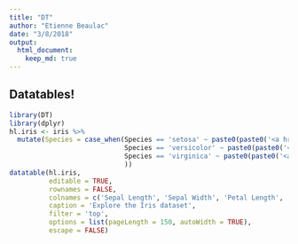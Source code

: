 ```yaml
---
title: "DT"
author: "Etienne Beaulac"
date: "3/8/2018"
output: 
  html_document:
    keep_md: true
---
```

## Datatables!

```r
library(DT)
library(dplyr)
hl.iris <- iris %>%
  mutate(Species = case_when(Species == 'setosa' ~ paste0(paste0('<a href="http://www.twofrog.com/images/iris38a.jpg">', Species), '</a>'),
                             Species == 'versicolor' ~ paste0(paste0('<a href="https://gardengoodsdirect.com/wp-content/uploads/2017/03/Iris_versicolor_3-600x600.jpg">', Species), '</a>'),
                             Species == 'virginica' ~ paste0(paste0('<a href="https://www.gardensoyvey.com/uploads/9/6/0/9/96093654/s922031473971641085_p1099_i1_w1152.jpeg">', Species), '</a>')
                             ))
datatable(hl.iris,
          editable = TRUE,
          rownames = FALSE,
          colnames = c('Sepal Length', 'Sepal Width', 'Petal Length', 'Petal Width', 'Species'),
          caption = 'Explore the Iris dataset',
          filter = 'top',
          options = list(pageLength = 150, autoWidth = TRUE),
          escape = FALSE)
```

<!--html_preserve--><div id="htmlwidget-393cd5a28437a52e98dd" style="width:100%;height:auto;" class="datatables html-widget"></div>
<script type="application/json" data-for="htmlwidget-393cd5a28437a52e98dd">{"x":{"filter":"top","filterHTML":"<tr>\n  <td data-type=\"number\" style=\"vertical-align: top;\">\n    <div class=\"form-group has-feedback\" style=\"margin-bottom: auto;\">\n      <input type=\"search\" placeholder=\"All\" class=\"form-control\" style=\"width: 100%;\"/>\n      <span class=\"glyphicon glyphicon-remove-circle form-control-feedback\"><\/span>\n    <\/div>\n    <div style=\"display: none; position: absolute; width: 200px;\">\n      <div data-min=\"4.3\" data-max=\"7.9\" data-scale=\"1\"><\/div>\n      <span style=\"float: left;\"><\/span>\n      <span style=\"float: right;\"><\/span>\n    <\/div>\n  <\/td>\n  <td data-type=\"number\" style=\"vertical-align: top;\">\n    <div class=\"form-group has-feedback\" style=\"margin-bottom: auto;\">\n      <input type=\"search\" placeholder=\"All\" class=\"form-control\" style=\"width: 100%;\"/>\n      <span class=\"glyphicon glyphicon-remove-circle form-control-feedback\"><\/span>\n    <\/div>\n    <div style=\"display: none; position: absolute; width: 200px;\">\n      <div data-min=\"2\" data-max=\"4.4\" data-scale=\"1\"><\/div>\n      <span style=\"float: left;\"><\/span>\n      <span style=\"float: right;\"><\/span>\n    <\/div>\n  <\/td>\n  <td data-type=\"number\" style=\"vertical-align: top;\">\n    <div class=\"form-group has-feedback\" style=\"margin-bottom: auto;\">\n      <input type=\"search\" placeholder=\"All\" class=\"form-control\" style=\"width: 100%;\"/>\n      <span class=\"glyphicon glyphicon-remove-circle form-control-feedback\"><\/span>\n    <\/div>\n    <div style=\"display: none; position: absolute; width: 200px;\">\n      <div data-min=\"1\" data-max=\"6.9\" data-scale=\"1\"><\/div>\n      <span style=\"float: left;\"><\/span>\n      <span style=\"float: right;\"><\/span>\n    <\/div>\n  <\/td>\n  <td data-type=\"number\" style=\"vertical-align: top;\">\n    <div class=\"form-group has-feedback\" style=\"margin-bottom: auto;\">\n      <input type=\"search\" placeholder=\"All\" class=\"form-control\" style=\"width: 100%;\"/>\n      <span class=\"glyphicon glyphicon-remove-circle form-control-feedback\"><\/span>\n    <\/div>\n    <div style=\"display: none; position: absolute; width: 200px;\">\n      <div data-min=\"0.1\" data-max=\"2.5\" data-scale=\"1\"><\/div>\n      <span style=\"float: left;\"><\/span>\n      <span style=\"float: right;\"><\/span>\n    <\/div>\n  <\/td>\n  <td data-type=\"character\" style=\"vertical-align: top;\">\n    <div class=\"form-group has-feedback\" style=\"margin-bottom: auto;\">\n      <input type=\"search\" placeholder=\"All\" class=\"form-control\" style=\"width: 100%;\"/>\n      <span class=\"glyphicon glyphicon-remove-circle form-control-feedback\"><\/span>\n    <\/div>\n  <\/td>\n<\/tr>","caption":"<caption>Explore the Iris dataset<\/caption>","editable":true,"data":[[5.1,4.9,4.7,4.6,5,5.4,4.6,5,4.4,4.9,5.4,4.8,4.8,4.3,5.8,5.7,5.4,5.1,5.7,5.1,5.4,5.1,4.6,5.1,4.8,5,5,5.2,5.2,4.7,4.8,5.4,5.2,5.5,4.9,5,5.5,4.9,4.4,5.1,5,4.5,4.4,5,5.1,4.8,5.1,4.6,5.3,5,7,6.4,6.9,5.5,6.5,5.7,6.3,4.9,6.6,5.2,5,5.9,6,6.1,5.6,6.7,5.6,5.8,6.2,5.6,5.9,6.1,6.3,6.1,6.4,6.6,6.8,6.7,6,5.7,5.5,5.5,5.8,6,5.4,6,6.7,6.3,5.6,5.5,5.5,6.1,5.8,5,5.6,5.7,5.7,6.2,5.1,5.7,6.3,5.8,7.1,6.3,6.5,7.6,4.9,7.3,6.7,7.2,6.5,6.4,6.8,5.7,5.8,6.4,6.5,7.7,7.7,6,6.9,5.6,7.7,6.3,6.7,7.2,6.2,6.1,6.4,7.2,7.4,7.9,6.4,6.3,6.1,7.7,6.3,6.4,6,6.9,6.7,6.9,5.8,6.8,6.7,6.7,6.3,6.5,6.2,5.9],[3.5,3,3.2,3.1,3.6,3.9,3.4,3.4,2.9,3.1,3.7,3.4,3,3,4,4.4,3.9,3.5,3.8,3.8,3.4,3.7,3.6,3.3,3.4,3,3.4,3.5,3.4,3.2,3.1,3.4,4.1,4.2,3.1,3.2,3.5,3.6,3,3.4,3.5,2.3,3.2,3.5,3.8,3,3.8,3.2,3.7,3.3,3.2,3.2,3.1,2.3,2.8,2.8,3.3,2.4,2.9,2.7,2,3,2.2,2.9,2.9,3.1,3,2.7,2.2,2.5,3.2,2.8,2.5,2.8,2.9,3,2.8,3,2.9,2.6,2.4,2.4,2.7,2.7,3,3.4,3.1,2.3,3,2.5,2.6,3,2.6,2.3,2.7,3,2.9,2.9,2.5,2.8,3.3,2.7,3,2.9,3,3,2.5,2.9,2.5,3.6,3.2,2.7,3,2.5,2.8,3.2,3,3.8,2.6,2.2,3.2,2.8,2.8,2.7,3.3,3.2,2.8,3,2.8,3,2.8,3.8,2.8,2.8,2.6,3,3.4,3.1,3,3.1,3.1,3.1,2.7,3.2,3.3,3,2.5,3,3.4,3],[1.4,1.4,1.3,1.5,1.4,1.7,1.4,1.5,1.4,1.5,1.5,1.6,1.4,1.1,1.2,1.5,1.3,1.4,1.7,1.5,1.7,1.5,1,1.7,1.9,1.6,1.6,1.5,1.4,1.6,1.6,1.5,1.5,1.4,1.5,1.2,1.3,1.4,1.3,1.5,1.3,1.3,1.3,1.6,1.9,1.4,1.6,1.4,1.5,1.4,4.7,4.5,4.9,4,4.6,4.5,4.7,3.3,4.6,3.9,3.5,4.2,4,4.7,3.6,4.4,4.5,4.1,4.5,3.9,4.8,4,4.9,4.7,4.3,4.4,4.8,5,4.5,3.5,3.8,3.7,3.9,5.1,4.5,4.5,4.7,4.4,4.1,4,4.4,4.6,4,3.3,4.2,4.2,4.2,4.3,3,4.1,6,5.1,5.9,5.6,5.8,6.6,4.5,6.3,5.8,6.1,5.1,5.3,5.5,5,5.1,5.3,5.5,6.7,6.9,5,5.7,4.9,6.7,4.9,5.7,6,4.8,4.9,5.6,5.8,6.1,6.4,5.6,5.1,5.6,6.1,5.6,5.5,4.8,5.4,5.6,5.1,5.1,5.9,5.7,5.2,5,5.2,5.4,5.1],[0.2,0.2,0.2,0.2,0.2,0.4,0.3,0.2,0.2,0.1,0.2,0.2,0.1,0.1,0.2,0.4,0.4,0.3,0.3,0.3,0.2,0.4,0.2,0.5,0.2,0.2,0.4,0.2,0.2,0.2,0.2,0.4,0.1,0.2,0.2,0.2,0.2,0.1,0.2,0.2,0.3,0.3,0.2,0.6,0.4,0.3,0.2,0.2,0.2,0.2,1.4,1.5,1.5,1.3,1.5,1.3,1.6,1,1.3,1.4,1,1.5,1,1.4,1.3,1.4,1.5,1,1.5,1.1,1.8,1.3,1.5,1.2,1.3,1.4,1.4,1.7,1.5,1,1.1,1,1.2,1.6,1.5,1.6,1.5,1.3,1.3,1.3,1.2,1.4,1.2,1,1.3,1.2,1.3,1.3,1.1,1.3,2.5,1.9,2.1,1.8,2.2,2.1,1.7,1.8,1.8,2.5,2,1.9,2.1,2,2.4,2.3,1.8,2.2,2.3,1.5,2.3,2,2,1.8,2.1,1.8,1.8,1.8,2.1,1.6,1.9,2,2.2,1.5,1.4,2.3,2.4,1.8,1.8,2.1,2.4,2.3,1.9,2.3,2.5,2.3,1.9,2,2.3,1.8],["<a href=\"http://www.twofrog.com/images/iris38a.jpg\">setosa<\/a>","<a href=\"http://www.twofrog.com/images/iris38a.jpg\">setosa<\/a>","<a href=\"http://www.twofrog.com/images/iris38a.jpg\">setosa<\/a>","<a href=\"http://www.twofrog.com/images/iris38a.jpg\">setosa<\/a>","<a href=\"http://www.twofrog.com/images/iris38a.jpg\">setosa<\/a>","<a href=\"http://www.twofrog.com/images/iris38a.jpg\">setosa<\/a>","<a href=\"http://www.twofrog.com/images/iris38a.jpg\">setosa<\/a>","<a href=\"http://www.twofrog.com/images/iris38a.jpg\">setosa<\/a>","<a href=\"http://www.twofrog.com/images/iris38a.jpg\">setosa<\/a>","<a href=\"http://www.twofrog.com/images/iris38a.jpg\">setosa<\/a>","<a href=\"http://www.twofrog.com/images/iris38a.jpg\">setosa<\/a>","<a href=\"http://www.twofrog.com/images/iris38a.jpg\">setosa<\/a>","<a href=\"http://www.twofrog.com/images/iris38a.jpg\">setosa<\/a>","<a href=\"http://www.twofrog.com/images/iris38a.jpg\">setosa<\/a>","<a href=\"http://www.twofrog.com/images/iris38a.jpg\">setosa<\/a>","<a href=\"http://www.twofrog.com/images/iris38a.jpg\">setosa<\/a>","<a href=\"http://www.twofrog.com/images/iris38a.jpg\">setosa<\/a>","<a href=\"http://www.twofrog.com/images/iris38a.jpg\">setosa<\/a>","<a href=\"http://www.twofrog.com/images/iris38a.jpg\">setosa<\/a>","<a href=\"http://www.twofrog.com/images/iris38a.jpg\">setosa<\/a>","<a href=\"http://www.twofrog.com/images/iris38a.jpg\">setosa<\/a>","<a href=\"http://www.twofrog.com/images/iris38a.jpg\">setosa<\/a>","<a href=\"http://www.twofrog.com/images/iris38a.jpg\">setosa<\/a>","<a href=\"http://www.twofrog.com/images/iris38a.jpg\">setosa<\/a>","<a href=\"http://www.twofrog.com/images/iris38a.jpg\">setosa<\/a>","<a href=\"http://www.twofrog.com/images/iris38a.jpg\">setosa<\/a>","<a href=\"http://www.twofrog.com/images/iris38a.jpg\">setosa<\/a>","<a href=\"http://www.twofrog.com/images/iris38a.jpg\">setosa<\/a>","<a href=\"http://www.twofrog.com/images/iris38a.jpg\">setosa<\/a>","<a href=\"http://www.twofrog.com/images/iris38a.jpg\">setosa<\/a>","<a href=\"http://www.twofrog.com/images/iris38a.jpg\">setosa<\/a>","<a href=\"http://www.twofrog.com/images/iris38a.jpg\">setosa<\/a>","<a href=\"http://www.twofrog.com/images/iris38a.jpg\">setosa<\/a>","<a href=\"http://www.twofrog.com/images/iris38a.jpg\">setosa<\/a>","<a href=\"http://www.twofrog.com/images/iris38a.jpg\">setosa<\/a>","<a href=\"http://www.twofrog.com/images/iris38a.jpg\">setosa<\/a>","<a href=\"http://www.twofrog.com/images/iris38a.jpg\">setosa<\/a>","<a href=\"http://www.twofrog.com/images/iris38a.jpg\">setosa<\/a>","<a href=\"http://www.twofrog.com/images/iris38a.jpg\">setosa<\/a>","<a href=\"http://www.twofrog.com/images/iris38a.jpg\">setosa<\/a>","<a href=\"http://www.twofrog.com/images/iris38a.jpg\">setosa<\/a>","<a href=\"http://www.twofrog.com/images/iris38a.jpg\">setosa<\/a>","<a href=\"http://www.twofrog.com/images/iris38a.jpg\">setosa<\/a>","<a href=\"http://www.twofrog.com/images/iris38a.jpg\">setosa<\/a>","<a href=\"http://www.twofrog.com/images/iris38a.jpg\">setosa<\/a>","<a href=\"http://www.twofrog.com/images/iris38a.jpg\">setosa<\/a>","<a href=\"http://www.twofrog.com/images/iris38a.jpg\">setosa<\/a>","<a href=\"http://www.twofrog.com/images/iris38a.jpg\">setosa<\/a>","<a href=\"http://www.twofrog.com/images/iris38a.jpg\">setosa<\/a>","<a href=\"http://www.twofrog.com/images/iris38a.jpg\">setosa<\/a>","<a href=\"https://gardengoodsdirect.com/wp-content/uploads/2017/03/Iris_versicolor_3-600x600.jpg\">versicolor<\/a>","<a href=\"https://gardengoodsdirect.com/wp-content/uploads/2017/03/Iris_versicolor_3-600x600.jpg\">versicolor<\/a>","<a href=\"https://gardengoodsdirect.com/wp-content/uploads/2017/03/Iris_versicolor_3-600x600.jpg\">versicolor<\/a>","<a href=\"https://gardengoodsdirect.com/wp-content/uploads/2017/03/Iris_versicolor_3-600x600.jpg\">versicolor<\/a>","<a href=\"https://gardengoodsdirect.com/wp-content/uploads/2017/03/Iris_versicolor_3-600x600.jpg\">versicolor<\/a>","<a href=\"https://gardengoodsdirect.com/wp-content/uploads/2017/03/Iris_versicolor_3-600x600.jpg\">versicolor<\/a>","<a href=\"https://gardengoodsdirect.com/wp-content/uploads/2017/03/Iris_versicolor_3-600x600.jpg\">versicolor<\/a>","<a href=\"https://gardengoodsdirect.com/wp-content/uploads/2017/03/Iris_versicolor_3-600x600.jpg\">versicolor<\/a>","<a href=\"https://gardengoodsdirect.com/wp-content/uploads/2017/03/Iris_versicolor_3-600x600.jpg\">versicolor<\/a>","<a href=\"https://gardengoodsdirect.com/wp-content/uploads/2017/03/Iris_versicolor_3-600x600.jpg\">versicolor<\/a>","<a href=\"https://gardengoodsdirect.com/wp-content/uploads/2017/03/Iris_versicolor_3-600x600.jpg\">versicolor<\/a>","<a href=\"https://gardengoodsdirect.com/wp-content/uploads/2017/03/Iris_versicolor_3-600x600.jpg\">versicolor<\/a>","<a href=\"https://gardengoodsdirect.com/wp-content/uploads/2017/03/Iris_versicolor_3-600x600.jpg\">versicolor<\/a>","<a href=\"https://gardengoodsdirect.com/wp-content/uploads/2017/03/Iris_versicolor_3-600x600.jpg\">versicolor<\/a>","<a href=\"https://gardengoodsdirect.com/wp-content/uploads/2017/03/Iris_versicolor_3-600x600.jpg\">versicolor<\/a>","<a href=\"https://gardengoodsdirect.com/wp-content/uploads/2017/03/Iris_versicolor_3-600x600.jpg\">versicolor<\/a>","<a href=\"https://gardengoodsdirect.com/wp-content/uploads/2017/03/Iris_versicolor_3-600x600.jpg\">versicolor<\/a>","<a href=\"https://gardengoodsdirect.com/wp-content/uploads/2017/03/Iris_versicolor_3-600x600.jpg\">versicolor<\/a>","<a href=\"https://gardengoodsdirect.com/wp-content/uploads/2017/03/Iris_versicolor_3-600x600.jpg\">versicolor<\/a>","<a href=\"https://gardengoodsdirect.com/wp-content/uploads/2017/03/Iris_versicolor_3-600x600.jpg\">versicolor<\/a>","<a href=\"https://gardengoodsdirect.com/wp-content/uploads/2017/03/Iris_versicolor_3-600x600.jpg\">versicolor<\/a>","<a href=\"https://gardengoodsdirect.com/wp-content/uploads/2017/03/Iris_versicolor_3-600x600.jpg\">versicolor<\/a>","<a href=\"https://gardengoodsdirect.com/wp-content/uploads/2017/03/Iris_versicolor_3-600x600.jpg\">versicolor<\/a>","<a href=\"https://gardengoodsdirect.com/wp-content/uploads/2017/03/Iris_versicolor_3-600x600.jpg\">versicolor<\/a>","<a href=\"https://gardengoodsdirect.com/wp-content/uploads/2017/03/Iris_versicolor_3-600x600.jpg\">versicolor<\/a>","<a href=\"https://gardengoodsdirect.com/wp-content/uploads/2017/03/Iris_versicolor_3-600x600.jpg\">versicolor<\/a>","<a href=\"https://gardengoodsdirect.com/wp-content/uploads/2017/03/Iris_versicolor_3-600x600.jpg\">versicolor<\/a>","<a href=\"https://gardengoodsdirect.com/wp-content/uploads/2017/03/Iris_versicolor_3-600x600.jpg\">versicolor<\/a>","<a href=\"https://gardengoodsdirect.com/wp-content/uploads/2017/03/Iris_versicolor_3-600x600.jpg\">versicolor<\/a>","<a href=\"https://gardengoodsdirect.com/wp-content/uploads/2017/03/Iris_versicolor_3-600x600.jpg\">versicolor<\/a>","<a href=\"https://gardengoodsdirect.com/wp-content/uploads/2017/03/Iris_versicolor_3-600x600.jpg\">versicolor<\/a>","<a href=\"https://gardengoodsdirect.com/wp-content/uploads/2017/03/Iris_versicolor_3-600x600.jpg\">versicolor<\/a>","<a href=\"https://gardengoodsdirect.com/wp-content/uploads/2017/03/Iris_versicolor_3-600x600.jpg\">versicolor<\/a>","<a href=\"https://gardengoodsdirect.com/wp-content/uploads/2017/03/Iris_versicolor_3-600x600.jpg\">versicolor<\/a>","<a href=\"https://gardengoodsdirect.com/wp-content/uploads/2017/03/Iris_versicolor_3-600x600.jpg\">versicolor<\/a>","<a href=\"https://gardengoodsdirect.com/wp-content/uploads/2017/03/Iris_versicolor_3-600x600.jpg\">versicolor<\/a>","<a href=\"https://gardengoodsdirect.com/wp-content/uploads/2017/03/Iris_versicolor_3-600x600.jpg\">versicolor<\/a>","<a href=\"https://gardengoodsdirect.com/wp-content/uploads/2017/03/Iris_versicolor_3-600x600.jpg\">versicolor<\/a>","<a href=\"https://gardengoodsdirect.com/wp-content/uploads/2017/03/Iris_versicolor_3-600x600.jpg\">versicolor<\/a>","<a href=\"https://gardengoodsdirect.com/wp-content/uploads/2017/03/Iris_versicolor_3-600x600.jpg\">versicolor<\/a>","<a href=\"https://gardengoodsdirect.com/wp-content/uploads/2017/03/Iris_versicolor_3-600x600.jpg\">versicolor<\/a>","<a href=\"https://gardengoodsdirect.com/wp-content/uploads/2017/03/Iris_versicolor_3-600x600.jpg\">versicolor<\/a>","<a href=\"https://gardengoodsdirect.com/wp-content/uploads/2017/03/Iris_versicolor_3-600x600.jpg\">versicolor<\/a>","<a href=\"https://gardengoodsdirect.com/wp-content/uploads/2017/03/Iris_versicolor_3-600x600.jpg\">versicolor<\/a>","<a href=\"https://gardengoodsdirect.com/wp-content/uploads/2017/03/Iris_versicolor_3-600x600.jpg\">versicolor<\/a>","<a href=\"https://gardengoodsdirect.com/wp-content/uploads/2017/03/Iris_versicolor_3-600x600.jpg\">versicolor<\/a>","<a href=\"https://gardengoodsdirect.com/wp-content/uploads/2017/03/Iris_versicolor_3-600x600.jpg\">versicolor<\/a>","<a href=\"https://gardengoodsdirect.com/wp-content/uploads/2017/03/Iris_versicolor_3-600x600.jpg\">versicolor<\/a>","<a href=\"https://gardengoodsdirect.com/wp-content/uploads/2017/03/Iris_versicolor_3-600x600.jpg\">versicolor<\/a>","<a href=\"https://gardengoodsdirect.com/wp-content/uploads/2017/03/Iris_versicolor_3-600x600.jpg\">versicolor<\/a>","<a href=\"https://www.gardensoyvey.com/uploads/9/6/0/9/96093654/s922031473971641085_p1099_i1_w1152.jpeg\">virginica<\/a>","<a href=\"https://www.gardensoyvey.com/uploads/9/6/0/9/96093654/s922031473971641085_p1099_i1_w1152.jpeg\">virginica<\/a>","<a href=\"https://www.gardensoyvey.com/uploads/9/6/0/9/96093654/s922031473971641085_p1099_i1_w1152.jpeg\">virginica<\/a>","<a href=\"https://www.gardensoyvey.com/uploads/9/6/0/9/96093654/s922031473971641085_p1099_i1_w1152.jpeg\">virginica<\/a>","<a href=\"https://www.gardensoyvey.com/uploads/9/6/0/9/96093654/s922031473971641085_p1099_i1_w1152.jpeg\">virginica<\/a>","<a href=\"https://www.gardensoyvey.com/uploads/9/6/0/9/96093654/s922031473971641085_p1099_i1_w1152.jpeg\">virginica<\/a>","<a href=\"https://www.gardensoyvey.com/uploads/9/6/0/9/96093654/s922031473971641085_p1099_i1_w1152.jpeg\">virginica<\/a>","<a href=\"https://www.gardensoyvey.com/uploads/9/6/0/9/96093654/s922031473971641085_p1099_i1_w1152.jpeg\">virginica<\/a>","<a href=\"https://www.gardensoyvey.com/uploads/9/6/0/9/96093654/s922031473971641085_p1099_i1_w1152.jpeg\">virginica<\/a>","<a href=\"https://www.gardensoyvey.com/uploads/9/6/0/9/96093654/s922031473971641085_p1099_i1_w1152.jpeg\">virginica<\/a>","<a href=\"https://www.gardensoyvey.com/uploads/9/6/0/9/96093654/s922031473971641085_p1099_i1_w1152.jpeg\">virginica<\/a>","<a href=\"https://www.gardensoyvey.com/uploads/9/6/0/9/96093654/s922031473971641085_p1099_i1_w1152.jpeg\">virginica<\/a>","<a href=\"https://www.gardensoyvey.com/uploads/9/6/0/9/96093654/s922031473971641085_p1099_i1_w1152.jpeg\">virginica<\/a>","<a href=\"https://www.gardensoyvey.com/uploads/9/6/0/9/96093654/s922031473971641085_p1099_i1_w1152.jpeg\">virginica<\/a>","<a href=\"https://www.gardensoyvey.com/uploads/9/6/0/9/96093654/s922031473971641085_p1099_i1_w1152.jpeg\">virginica<\/a>","<a href=\"https://www.gardensoyvey.com/uploads/9/6/0/9/96093654/s922031473971641085_p1099_i1_w1152.jpeg\">virginica<\/a>","<a href=\"https://www.gardensoyvey.com/uploads/9/6/0/9/96093654/s922031473971641085_p1099_i1_w1152.jpeg\">virginica<\/a>","<a href=\"https://www.gardensoyvey.com/uploads/9/6/0/9/96093654/s922031473971641085_p1099_i1_w1152.jpeg\">virginica<\/a>","<a href=\"https://www.gardensoyvey.com/uploads/9/6/0/9/96093654/s922031473971641085_p1099_i1_w1152.jpeg\">virginica<\/a>","<a href=\"https://www.gardensoyvey.com/uploads/9/6/0/9/96093654/s922031473971641085_p1099_i1_w1152.jpeg\">virginica<\/a>","<a href=\"https://www.gardensoyvey.com/uploads/9/6/0/9/96093654/s922031473971641085_p1099_i1_w1152.jpeg\">virginica<\/a>","<a href=\"https://www.gardensoyvey.com/uploads/9/6/0/9/96093654/s922031473971641085_p1099_i1_w1152.jpeg\">virginica<\/a>","<a href=\"https://www.gardensoyvey.com/uploads/9/6/0/9/96093654/s922031473971641085_p1099_i1_w1152.jpeg\">virginica<\/a>","<a href=\"https://www.gardensoyvey.com/uploads/9/6/0/9/96093654/s922031473971641085_p1099_i1_w1152.jpeg\">virginica<\/a>","<a href=\"https://www.gardensoyvey.com/uploads/9/6/0/9/96093654/s922031473971641085_p1099_i1_w1152.jpeg\">virginica<\/a>","<a href=\"https://www.gardensoyvey.com/uploads/9/6/0/9/96093654/s922031473971641085_p1099_i1_w1152.jpeg\">virginica<\/a>","<a href=\"https://www.gardensoyvey.com/uploads/9/6/0/9/96093654/s922031473971641085_p1099_i1_w1152.jpeg\">virginica<\/a>","<a href=\"https://www.gardensoyvey.com/uploads/9/6/0/9/96093654/s922031473971641085_p1099_i1_w1152.jpeg\">virginica<\/a>","<a href=\"https://www.gardensoyvey.com/uploads/9/6/0/9/96093654/s922031473971641085_p1099_i1_w1152.jpeg\">virginica<\/a>","<a href=\"https://www.gardensoyvey.com/uploads/9/6/0/9/96093654/s922031473971641085_p1099_i1_w1152.jpeg\">virginica<\/a>","<a href=\"https://www.gardensoyvey.com/uploads/9/6/0/9/96093654/s922031473971641085_p1099_i1_w1152.jpeg\">virginica<\/a>","<a href=\"https://www.gardensoyvey.com/uploads/9/6/0/9/96093654/s922031473971641085_p1099_i1_w1152.jpeg\">virginica<\/a>","<a href=\"https://www.gardensoyvey.com/uploads/9/6/0/9/96093654/s922031473971641085_p1099_i1_w1152.jpeg\">virginica<\/a>","<a href=\"https://www.gardensoyvey.com/uploads/9/6/0/9/96093654/s922031473971641085_p1099_i1_w1152.jpeg\">virginica<\/a>","<a href=\"https://www.gardensoyvey.com/uploads/9/6/0/9/96093654/s922031473971641085_p1099_i1_w1152.jpeg\">virginica<\/a>","<a href=\"https://www.gardensoyvey.com/uploads/9/6/0/9/96093654/s922031473971641085_p1099_i1_w1152.jpeg\">virginica<\/a>","<a href=\"https://www.gardensoyvey.com/uploads/9/6/0/9/96093654/s922031473971641085_p1099_i1_w1152.jpeg\">virginica<\/a>","<a href=\"https://www.gardensoyvey.com/uploads/9/6/0/9/96093654/s922031473971641085_p1099_i1_w1152.jpeg\">virginica<\/a>","<a href=\"https://www.gardensoyvey.com/uploads/9/6/0/9/96093654/s922031473971641085_p1099_i1_w1152.jpeg\">virginica<\/a>","<a href=\"https://www.gardensoyvey.com/uploads/9/6/0/9/96093654/s922031473971641085_p1099_i1_w1152.jpeg\">virginica<\/a>","<a href=\"https://www.gardensoyvey.com/uploads/9/6/0/9/96093654/s922031473971641085_p1099_i1_w1152.jpeg\">virginica<\/a>","<a href=\"https://www.gardensoyvey.com/uploads/9/6/0/9/96093654/s922031473971641085_p1099_i1_w1152.jpeg\">virginica<\/a>","<a href=\"https://www.gardensoyvey.com/uploads/9/6/0/9/96093654/s922031473971641085_p1099_i1_w1152.jpeg\">virginica<\/a>","<a href=\"https://www.gardensoyvey.com/uploads/9/6/0/9/96093654/s922031473971641085_p1099_i1_w1152.jpeg\">virginica<\/a>","<a href=\"https://www.gardensoyvey.com/uploads/9/6/0/9/96093654/s922031473971641085_p1099_i1_w1152.jpeg\">virginica<\/a>","<a href=\"https://www.gardensoyvey.com/uploads/9/6/0/9/96093654/s922031473971641085_p1099_i1_w1152.jpeg\">virginica<\/a>","<a href=\"https://www.gardensoyvey.com/uploads/9/6/0/9/96093654/s922031473971641085_p1099_i1_w1152.jpeg\">virginica<\/a>","<a href=\"https://www.gardensoyvey.com/uploads/9/6/0/9/96093654/s922031473971641085_p1099_i1_w1152.jpeg\">virginica<\/a>","<a href=\"https://www.gardensoyvey.com/uploads/9/6/0/9/96093654/s922031473971641085_p1099_i1_w1152.jpeg\">virginica<\/a>","<a href=\"https://www.gardensoyvey.com/uploads/9/6/0/9/96093654/s922031473971641085_p1099_i1_w1152.jpeg\">virginica<\/a>"]],"container":"<table class=\"display\">\n  <thead>\n    <tr>\n      <th>Sepal Length<\/th>\n      <th>Sepal Width<\/th>\n      <th>Petal Length<\/th>\n      <th>Petal Width<\/th>\n      <th>Species<\/th>\n    <\/tr>\n  <\/thead>\n<\/table>","options":{"pageLength":150,"autoWidth":true,"columnDefs":[{"className":"dt-right","targets":[0,1,2,3]}],"order":[],"orderClasses":false,"orderCellsTop":true,"lengthMenu":[10,25,50,100,150]}},"evals":[],"jsHooks":[]}</script><!--/html_preserve-->
